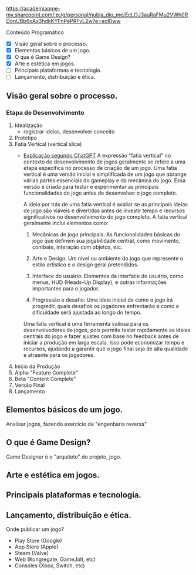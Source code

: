 https://academiapme-my.sharepoint.com/:p:/g/personal/nubia_dio_me/EcLOJ3auRaFMu2VWh0RDonUBb6xAx3hdkKYFnPePRFvL2w?e=edl0ww

Conteúdo Programático

- [x] Visão geral sobre o processo.
- [x] Elementos básicos de um jogo.
- [x] O que é Game Design?
- [x] Arte e estética em jogos.
- [ ] Principais plataformas e tecnologia.
- [ ] Lançamento, distribuição e ética.

## Visão geral sobre o processo.

### Etapa de Desenvolvimento

1. Idealização
	- registrar ideias, desenvolver conceito
2. Protótipo
3. Fatia Vertical (vertical slice)
	- [Explicação segundo ChatGPT](https://chat.openai.com/share/14b6d6b1-a939-4b2a-9a7f-fe3abf514dfa)
		A expressão "fatia vertical" no contexto de desenvolvimento de jogos geralmente se refere a uma etapa específica no processo de criação de um jogo. Uma fatia vertical é uma versão inicial e simplificada de um jogo que abrange várias partes essenciais do gameplay e da mecânica do jogo. Essa versão é criada para testar e experimentar as principais funcionalidades do jogo antes de desenvolver o jogo completo.
		
		A ideia por trás de uma fatia vertical é avaliar se as principais ideias de jogo são viáveis e divertidas antes de investir tempo e recursos significativos no desenvolvimento do jogo completo. A fatia vertical geralmente inclui elementos como:
		
		1. Mecânicas de jogo principais: As funcionalidades básicas do jogo que definem sua jogabilidade central, como movimento, combate, interação com objetos, etc.
		
		2. Arte e Design: Um nível ou ambiente do jogo que represente o estilo artístico e o design geral pretendidos.
		
		3. Interface do usuário: Elementos da interface do usuário, como menus, HUD (Heads-Up Display), e outras informações importantes para o jogador.
		
		4. Progressão e desafio: Uma ideia inicial de como o jogo irá progredir, quais desafios os jogadores enfrentarão e como a dificuldade será ajustada ao longo do tempo.
		
		Uma fatia vertical é uma ferramenta valiosa para os desenvolvedores de jogos, pois permite testar rapidamente as ideias centrais do jogo e fazer ajustes com base no feedback antes de iniciar a produção em larga escala. Isso pode economizar tempo e recursos, ajudando a garantir que o jogo final seja de alta qualidade e atraente para os jogadores.
1. Início da Produção
2. Alpha "Feature Complete"
3. Beta "Content Complete"
4. Versão Final
5. Lançamento

## Elementos básicos de um jogo.
Analisar jogos, fazendo exercício de "engenharia reversa"

## O que é Game Design?
Game Designer é o "arquiteto" do projeto, jogo.

## Arte e estética em jogos.


## Principais plataformas e tecnologia.


## Lançamento, distribuição e ética.

Onde publicar um jogo?
- Play Store (Google)
- App Store (Apple)
- Steam (Valve)
- Web (Kongregate, GameJolt, etc)
- Consoles (Xbox, Switch, etc)
